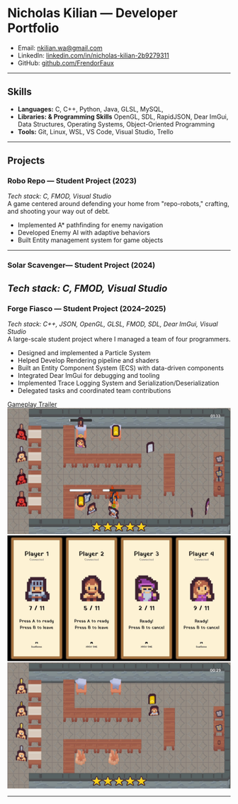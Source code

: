 # Nicholas Kilian — Developer Portfolio

- Email: [nkilian.wa@gmail.com](mailto:nkilian.wa@gmail.com)  
- LinkedIn: [linkedin.com/in/nicholas-kilian-2b9279311](https://linkedin.com/in/nicholas-kilian-2b9279311)  
- GitHub: [github.com/FrendorFaux](https://github.com/FrendorFaux)
  
---

## Skills

- **Languages:** C, C++, Python, Java, GLSL, MySQL,
- **Libraries: & Programming Skills** OpenGL, SDL, RapidJSON, Dear ImGui, Data Structures, Operating Systems, Object-Oriented Programming
- **Tools:** Git, Linux, WSL, VS Code, Visual Studio, Trello

---

## Projects

### Robo Repo — Student Project (2023)
*Tech stack: C, FMOD, Visual Studio*  
A game centered around defending your home from "repo-robots," crafting, and shooting your way out of debt.  

- Implemented A* pathfinding for enemy navigation  
- Developed Enemy AI with adaptive behaviors  
- Built Entity management system for game objects  

---

### Solar Scavenger— Student Project (2024)
*Tech stack: C, FMOD, Visual Studio*  
---

### Forge Fiasco — Student Project (2024–2025)
*Tech stack: C++, JSON, OpenGL, GLSL, FMOD, SDL, Dear ImGui, Visual Studio*  
A large-scale student project where I managed a team of four programmers.  

- Designed and implemented a Particle System
- Helped Develop Rendering pipeline and shaders  
- Built an Entity Component System (ECS) with data-driven components
- Integrated Dear ImGui for debugging and tooling  
- Implemented Trace Logging System and Serialization/Deserialization 
- Delegated tasks and coordinated team contributions  

[Gameplay Trailer](https://youtu.be/DMdii-rpamE?si=auxwUUbDHUfNYEQ_)
![Screenshot 1](assets/screenshot_1.jpg)
![Screenshot 2](assets/screenshot_2.jpg)
![Screenshot 3](assets/screenshot_3.jpg)

---


